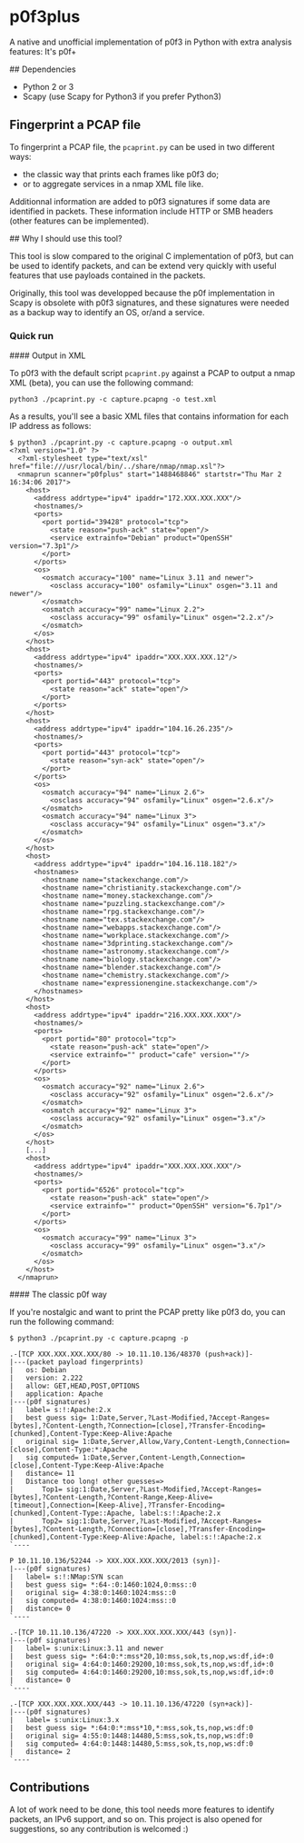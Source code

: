 # p0f3plus
A native and unofficial implementation of p0f3 in Python with extra analysis features: It's p0f+

## Dependencies

- Python 2 or 3
- Scapy (use Scapy for Python3 if you prefer Python3)

## Fingerprint a PCAP file

To fingerprint a PCAP file, the `pcaprint.py` can be used in two different ways:

* the classic way that prints each frames like p0f3 do;
* or to aggregate services in a nmap XML file like.

Additionnal information are added to p0f3 signatures if some data are 
identified in packets. These information include HTTP or SMB headers
(other features can be implemented).

## Why I should use this tool?

This tool is slow compared to the original C implementation of p0f3, but can be
used to identify packets, and can be extend very quickly with useful features that 
use payloads contained in the packets. 

Originally, this tool was developped because the p0f implementation in Scapy is
obsolete with p0f3 signatures, and these signatures were needed as a backup
way to identify an OS, or/and a service.  

### Quick run

#### Output in XML

To p0f3 with the default script `pcaprint.py` against a PCAP to output a nmap XML (beta),
you can use the following command:

```
python3 ./pcaprint.py -c capture.pcapng -o test.xml
```

As a results, you'll see a basic XML files that contains information for each IP address
as follows:

```
$ python3 ./pcaprint.py -c capture.pcapng -o output.xml
<?xml version="1.0" ?>
  <?xml-stylesheet type="text/xsl" href="file:///usr/local/bin/../share/nmap/nmap.xsl"?>
  <nmaprun scanner="p0fplus" start="1488468846" startstr="Thu Mar 2 16:34:06 2017">
    <host>
      <address addrtype="ipv4" ipaddr="172.XXX.XXX.XXX"/>
      <hostnames/>
      <ports>
        <port portid="39428" protocol="tcp">
          <state reason="push-ack" state="open"/>
          <service extrainfo="Debian" product="OpenSSH" version="7.3p1"/>
        </port>
      </ports>
      <os>
        <osmatch accuracy="100" name="Linux 3.11 and newer">
          <osclass accuracy="100" osfamily="Linux" osgen="3.11 and newer"/>
        </osmatch>
        <osmatch accuracy="99" name="Linux 2.2">
          <osclass accuracy="99" osfamily="Linux" osgen="2.2.x"/>
        </osmatch>
      </os>
    </host>
    <host>
      <address addrtype="ipv4" ipaddr="XXX.XXX.XXX.12"/>
      <hostnames/>
      <ports>
        <port portid="443" protocol="tcp">
          <state reason="ack" state="open"/>
        </port>
      </ports>
    </host>
    <host>
      <address addrtype="ipv4" ipaddr="104.16.26.235"/>
      <hostnames/>
      <ports>
        <port portid="443" protocol="tcp">
          <state reason="syn-ack" state="open"/>
        </port>
      </ports>
      <os>
        <osmatch accuracy="94" name="Linux 2.6">
          <osclass accuracy="94" osfamily="Linux" osgen="2.6.x"/>
        </osmatch>
        <osmatch accuracy="94" name="Linux 3">
          <osclass accuracy="94" osfamily="Linux" osgen="3.x"/>
        </osmatch>
      </os>
    </host>
    <host>
      <address addrtype="ipv4" ipaddr="104.16.118.182"/>
      <hostnames>
        <hostname name="stackexchange.com"/>
        <hostname name="christianity.stackexchange.com"/>
        <hostname name="money.stackexchange.com"/>
        <hostname name="puzzling.stackexchange.com"/>
        <hostname name="rpg.stackexchange.com"/>
        <hostname name="tex.stackexchange.com"/>
        <hostname name="webapps.stackexchange.com"/>
        <hostname name="workplace.stackexchange.com"/>
        <hostname name="3dprinting.stackexchange.com"/>
        <hostname name="astronomy.stackexchange.com"/>
        <hostname name="biology.stackexchange.com"/>
        <hostname name="blender.stackexchange.com"/>
        <hostname name="chemistry.stackexchange.com"/>
        <hostname name="expressionengine.stackexchange.com"/>
      </hostnames>
    </host>
    <host>
      <address addrtype="ipv4" ipaddr="216.XXX.XXX.XXX"/>
      <hostnames/>
      <ports>
        <port portid="80" protocol="tcp">
          <state reason="push-ack" state="open"/>
          <service extrainfo="" product="cafe" version=""/>
        </port>
      </ports>
      <os>
        <osmatch accuracy="92" name="Linux 2.6">
          <osclass accuracy="92" osfamily="Linux" osgen="2.6.x"/>
        </osmatch>
        <osmatch accuracy="92" name="Linux 3">
          <osclass accuracy="92" osfamily="Linux" osgen="3.x"/>
        </osmatch>
      </os>
    </host>
    [...]
    <host>
      <address addrtype="ipv4" ipaddr="XXX.XXX.XXX.XXX"/>
      <hostnames/>
      <ports>
        <port portid="6526" protocol="tcp">
          <state reason="push-ack" state="open"/>
          <service extrainfo="" product="OpenSSH" version="6.7p1"/>
        </port>
      </ports>
      <os>
        <osmatch accuracy="99" name="Linux 3">
          <osclass accuracy="99" osfamily="Linux" osgen="3.x"/>
        </osmatch>
      </os>
    </host>
  </nmaprun>
```

#### The classic p0f way

If you're nostalgic and want to print the PCAP pretty like p0f3 do, you can run
the following command:

```
$ python3 ./pcaprint.py -c capture.pcapng -p

.-[TCP XXX.XXX.XXX.XXX/80 -> 10.11.10.136/48370 (push+ack)]-
|---(packet payload fingerprints)
|   os: Debian
|   version: 2.222
|   allow: GET,HEAD,POST,OPTIONS
|   application: Apache
|---(p0f signatures)
|   label= s:!:Apache:2.x
|   best guess sig= 1:Date,Server,?Last-Modified,?Accept-Ranges=[bytes],?Content-Length,?Connection=[close],?Transfer-Encoding=[chunked],Content-Type:Keep-Alive:Apache
|   original sig= 1:Date,Server,Allow,Vary,Content-Length,Connection=[close],Content-Type:*:Apache
|   sig computed= 1:Date,Server,Content-Length,Connection=[close],Content-Type:Keep-Alive:Apache
|   distance= 11
|   Distance too long! other guesses=>
|       Top1= sig:1:Date,Server,?Last-Modified,?Accept-Ranges=[bytes],?Content-Length,?Content-Range,Keep-Alive=[timeout],Connection=[Keep-Alive],?Transfer-Encoding=[chunked],Content-Type::Apache, label:s:!:Apache:2.x
|       Top2= sig:1:Date,Server,?Last-Modified,?Accept-Ranges=[bytes],?Content-Length,?Connection=[close],?Transfer-Encoding=[chunked],Content-Type:Keep-Alive:Apache, label:s:!:Apache:2.x
`----

P 10.11.10.136/52244 -> XXX.XXX.XXX.XXX/2013 (syn)]-
|---(p0f signatures)
|   label= s:!:NMap:SYN scan
|   best guess sig= *:64-:0:1460:1024,0:mss::0
|   original sig= 4:38:0:1460:1024:mss::0
|   sig computed= 4:38:0:1460:1024:mss::0
|   distance= 0
`----

.-[TCP 10.11.10.136/47220 -> XXX.XXX.XXX.XXX/443 (syn)]-
|---(p0f signatures)
|   label= s:unix:Linux:3.11 and newer
|   best guess sig= *:64:0:*:mss*20,10:mss,sok,ts,nop,ws:df,id+:0
|   original sig= 4:64:0:1460:29200,10:mss,sok,ts,nop,ws:df,id+:0
|   sig computed= 4:64:0:1460:29200,10:mss,sok,ts,nop,ws:df,id+:0
|   distance= 0
`----

.-[TCP XXX.XXX.XXX.XXX/443 -> 10.11.10.136/47220 (syn+ack)]-
|---(p0f signatures)
|   label= s:unix:Linux:3.x
|   best guess sig= *:64:0:*:mss*10,*:mss,sok,ts,nop,ws:df:0
|   original sig= 4:55:0:1448:14480,5:mss,sok,ts,nop,ws:df:0
|   sig computed= 4:64:0:1448:14480,5:mss,sok,ts,nop,ws:df:0
|   distance= 2
`----
```

## Contributions

A lot of work need to be done, this tool needs more features to identify packets, an IPv6 support, and so on. 
This project is also opened for suggestions, so any contribution is welcomed :) 
